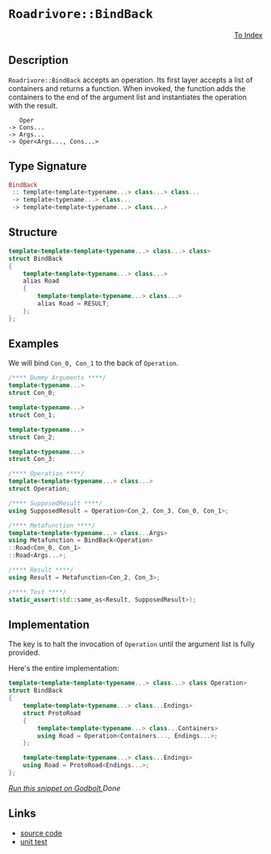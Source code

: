 <!-- Copyright 2024 Feng Mofan
SPDX-License-Identifier: Apache-2.0 -->

# `Roadrivore::BindBack`

<p style='text-align: right;'><a href="../../../facilities/metafunctions.md#roadrivore-bind-back">To Index</a></p>

## Description

`Roadrivore::BindBack` accepts an operation.
Its first layer accepts a list of containers and returns a function.
When invoked, the function adds the containers to the end of the argument list and instantiates the operation with the result.

<pre><code>   Oper
-> Cons...
-> Args...
-> Oper&lt;Args..., Cons...&gt;</code></pre>

## Type Signature

```Haskell
BindBack
 :: template<template<typename...> class...> class... 
 -> template<typename...> class...
 -> template<template<typename...> class...>
```

## Structure

```C++
template<template<template<typename...> class...> class>
struct BindBack
{
    template<template<typename...> class...>
    alias Road
    {
        template<template<typename...> class...>
        alias Road = RESULT;
    };
};
```

## Examples

We will bind `Con_0, Con_1` to the back of `Operation`.

```C++
/**** Dummy Arguments ****/
template<typename...>
struct Con_0;

template<typename...>
struct Con_1;

template<typename...>
struct Con_2;

template<typename...>
struct Con_3;

/**** Operation ****/
template<template<typename...> class...>
struct Operation;

/**** SupposedResult ****/
using SupposedResult = Operation<Con_2, Con_3, Con_0, Con_1>;

/**** Metafunction ****/
template<template<typename...> class...Args>
using Metafunction = BindBack<Operation>
::Road<Con_0, Con_1>
::Road<Args...>;

/**** Result ****/
using Result = Metafunction<Con_2, Con_3>;

/**** Test ****/
static_assert(std::same_as<Result, SupposedResult>);
```

## Implementation

The key is to halt the invocation of `Operation` until the argument list is fully provided.

Here's the entire implementation:

```C++
template<template<template<typename...> class...> class Operation>
struct BindBack
{
    template<template<typename...> class...Endings>
    struct ProtoRoad
    {
        template<template<typename...> class...Containers>
        using Road = Operation<Containers..., Endings...>;
    };

    template<template<typename...> class...Endings>
    using Road = ProtoRoad<Endings...>;
};
```

[*Run this snippet on Godbolt.*](https://godbolt.org/#z:OYLghAFBqd5QCxAYwPYBMCmBRdBLAF1QCcAaPECAMzwBtMA7AQwFtMQByARg9KtQYEAysib0QXACx8BBAKoBnTAAUAHpwAMvAFYTStJg1DIApACYAQuYukl9ZATwDKjdAGFUtAK4sGe1wAyeAyYAHI%2BAEaYxCAArADspAAOqAqETgwe3r56KWmOAkEh4SxRMQm2mPYFDEIETMQEWT5%2BXJXVGXUNBEVhkdFxiQr1jc05bcPdvSVlgwCUtqhexMjsHAD0AFTbO7t7%2BzvrJhoAgls7ANQAkixJ9GyCTDUXu0en5wefB28nxycEmFuBgBJgAzG4AUCnpgwRDAXdobCCABPJKMViYAB02LB2AuyAMCgU2MxuPxhIUFwA8mjiE8Mri/sNiF4HBcLMF0BYmMgANZ/EzxKynC6ii6QhEg8ES4Ew6Wo9FsElkglMIkk7AMfBGBSMkVi5msggXZTEVBEABKqCY6D%2BYouguFJ3t9pliOl8NlSIVzCVONBeNV6uxHkewWiuoDdpdoq8aSMFytNodoIAItTafSBLDQ/Vw8RidjSBdNdrgIXSVHQU77YLU2CndHRW6pXCoa2UWjfVj/YGKRqtcFy3rnWK40PE9b0Cn06bzagk7bwaWhxXGdWBfF6xvTn8Pl89j99yXVKw7pgXoc9wfvgLd2ZQcECV4sCm3GgGKskgRI9g72ddguVMfBYZELhOYhgB8Rgf0vbYfhbOUIR9DFlSjU5DTZUMAH0NAbf9EO9LtUN7JkCBZLCBGwrh8N3U5CPlYi/UrP8MPIo0LhwsxaN%2BejPXdZCmJ7FiyIo40cNBHjr0uGloizBg4M2BD%2BI7FSkM7RVhJVftSLYsSMzkmopPeQChC8JI8kwdALUwBQvFoY1Xj%2BccEzMizUismy7IcmcDLpIzwS44sJOCqiNFChhqPXRsTMuABZTB6ioLxP2eJy%2BPbdS1KIzS0L7NUKwg4d0JOFzgAuBKkpShwMl8jktW5PlYVk/yGRKkAQEXHMwoiqL2s6qdYSKtcqxigDLi8%2BzHKvU4ysTWypt8yqmGS1K2rcILOKoyTRv/Y8ABVbOm%2BCyPpZBsIK6ICAgYZ0A6hQMQuyM3EmhzizcyzrIWhzcTmYyTg4BZaE4WJeD8DgtFIVBODcaxrAuBQlhWC9zFBHhSAITRAYWXk4kkTENAADjMMwAE5Sa4WIicJrh4niaRgY4SReBYCQNHC8HIehjheAUEBwsxiHAdIOBYBgRAQCWAgki8AhyEoNBbjoaJQgxThVEJgA2ABaTXJAuYBkGQC4pExMxeCswgSDwO62n4QQRDEdgpBkQRFBUdQhdIXQ2gAdzpJJOB4IGQbBrGoc4KlZZl41UCoC4NZ1vWDaNk38bMC4IA8JX6GIB0Hy4OZeEFrQFggJBFaSZWyAoCBK%2BrkBgCkMw%2BDoAEC0oCJw4iYIGmRIPeB75hiGRKkIm0TAHAH0hFYeAgqQYWh%2B69rAIi8YA3DEWg%2Be4XgsBYQxgHEFe8GISfHAAN1s8PMFUSfZbWdHggBRnIdoPAIjpEePCwcPyLwVmu9SBX2IBEDyqZASH3fkYLGCwqAGHLAANTwJgX2slwbo3tsIUQ4gXZYPdmocOPt9CHxQHDSw%2BgP580gAsVA34Mg721rdMEqZTCWGsGYLmIDiA22vjQ9o58MguC1GMVopBAjhhmAMNoeR0gCFEbkVIciGDTH6DECYVRBECC6KMTwLQ9B2C0bUEYPRJFqIMSYhREwTGqNKNIhYiNlirAkCHDgoNSCc14NzBOWtdb60NsbU2GcIC4CtnnVGhdi6wIWAgTANoBgQBxiASQoJMSk1BPTDQkgzCSE1uzWImtSb6E4MzUgrM0aYk1lwTWhNSY001rESQlN0maw8eHbmvN%2BYY1gSLcW5dJbR1lvLOuqAc4qzVhwBoLAL7xG1kwckh8Tak0xFwAmFt8BEB4bbV22CnYSGkPgpQhCva6Bbv7Jggdd6uPcZ4iOHAo7S1lhcOOPik761VAmLgyzVkaEztnKuud86gjMEXbpQsy4V1GQC6Iwz665xQAYIwXyuDhRoA5CMndu69xHtPIefcx4TynkA2eMEF5L3Dqvdem9aDb2nvvKBaxIb4DPjVK%2BO9Ia33vgCaez8qjh3fp/PuP9GXFx4YA9GICwFKAgQfIw0DQDgr4AghQyDUHoOnlgx2uCDmyAIZ7SGpySEwLYVYChArqGJKhvQgQjDmFphNRwrh0Qtl8MtYYmqzgICuCseIrUtjZgyKUTUH1siaj%2BukQIj1xjug%2BvdTUHRpjijmOsTGvR4xbA2LMXY9RDikbOMLsUtxYcvbeMTn4hZnzvkE0zqEzZQLIlgtLjEuJWAYiWsZqU8pyysnxFiKTOmoJsm5KaW0ktnBOkCx6aLCWUsY6wqhdXVWbBOBTOTiwBQF9jYXy%2BZiWUwx1lhJtnoTVODnY6rdkc/VOgQCglIOcy5wdC03PaZHQZsd46qDXRurdO693GizguwFqNQSgpLsLfpcKYW10gzETdFlsLbtJthP92FP0HLbhiiAXcvZ4pxUA3Do9x7n2niSwQZLl5MswGvDeW8d7o3pXKkVpBmWCLZTfO%2ByAH48sEHyr2Aqv7ImFX/MV09JXgMgXKocPT4FMCQSgtBXYNWyC1WenZeqiE3qNcYchNhzXwFodahgO91i3TIewywnCvHcN4Rahxmio3CPcGmsREik3ZsUfkDIIag0ZHDeoyN8bLHOYMfZwLUws0Bozam7IYjJiND8y4xYTjnbXOLVzTgCcv2bouIh3d0Jhg1o2SQetoHomkFifEttrjO0gDJpiUEoJYhUyaezBr8QamjvSzzWwXSwNzCSZIWIaTabxHZoTSQFMuDEzMK0xmoI0tePHY27GhbzadcW91vrCwQFpGcJIIAA%3D%3D)$Done$

## Links

- [source code](../../../../conceptrodon/roadrivore/bind_back.hpp)
- [unit test](../../../../tests/unit/metafunctions/roadrivore/bind_back.test.hpp)
